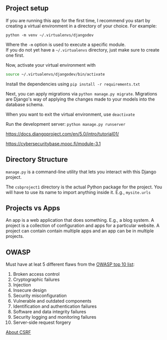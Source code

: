 ## Project setup

If you are running this app for the first time, I recommend you start by creating a virtual environment in a directory of your choice. For example:
```console
python -m venv ~/.virtualenvs/djangodev
```
Where the `-m` option is used to execute a specific module.  
If you do not yet have a `~/.virtualenvs` directory, just make sure to create one first.  

Now, activate your virtual environment with

```bash
source ~/.virtualenvs/djangodev/bin/activate
```

Install the dependencies using `pip install -r requirements.txt`

Next, you can apply migrations via `python manage.py migrate`. Migrations are Django's way of applying the changes made to your models into the database schema.

When you want to exit the virtual environment, use `deactivate`

Run the development server: `python manage.py runserver`

https://docs.djangoproject.com/en/5.0/intro/tutorial01/

https://cybersecuritybase.mooc.fi/module-3.1

## Directory Structure

`manage.py` is a command-line utility that lets you interact with this Django project.

The `csbproject1` directory is the actual Python package for the project. You will have to use its name to import anything inside it. E.g., `mysite.urls`

## Projects vs Apps

An app is a web application that does something. E.g., a blog system. A project is a collection of configuration and apps for a particular website. A project can contain contain multiple apps and an app can be in multiple projects.

## OWASP

Must have at leat 5 different flaws from the [OWASP top 10 list](https://owasp.org/www-project-top-ten/):
1. Broken access control
2. Cryptographic failures
3. Injection
4. Insecure design
5. Security misconfiguration
6. Vulnerable and outdated components
7. Identification and authentication failures
8. Software and data integrity failures
9. Security logging and monitoring failures
10. Server-side request forgery

[About CSRF](https://www.cloudflare.com/learning/security/threats/cross-site-request-forgery/)
